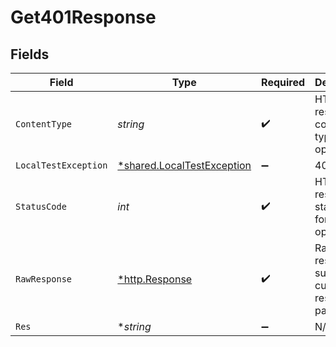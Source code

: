 # Get401Response


## Fields

| Field                                                                          | Type                                                                           | Required                                                                       | Description                                                                    |
| ------------------------------------------------------------------------------ | ------------------------------------------------------------------------------ | ------------------------------------------------------------------------------ | ------------------------------------------------------------------------------ |
| `ContentType`                                                                  | *string*                                                                       | :heavy_check_mark:                                                             | HTTP response content type for this operation                                  |
| `LocalTestException`                                                           | [*shared.LocalTestException](../../../pkg/models/shared/localtestexception.md) | :heavy_minus_sign:                                                             | 401 Local                                                                      |
| `StatusCode`                                                                   | *int*                                                                          | :heavy_check_mark:                                                             | HTTP response status code for this operation                                   |
| `RawResponse`                                                                  | [*http.Response](https://pkg.go.dev/net/http#Response)                         | :heavy_check_mark:                                                             | Raw HTTP response; suitable for custom response parsing                        |
| `Res`                                                                          | **string*                                                                      | :heavy_minus_sign:                                                             | N/A                                                                            |